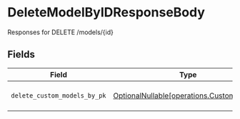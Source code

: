 # DeleteModelByIDResponseBody

Responses for DELETE /models/{id}


## Fields

| Field                                                                                | Type                                                                                 | Required                                                                             | Description                                                                          |
| ------------------------------------------------------------------------------------ | ------------------------------------------------------------------------------------ | ------------------------------------------------------------------------------------ | ------------------------------------------------------------------------------------ |
| `delete_custom_models_by_pk`                                                         | [OptionalNullable[operations.CustomModels]](../../models/operations/custommodels.md) | :heavy_minus_sign:                                                                   | columns and relationships of "custom_models"                                         |